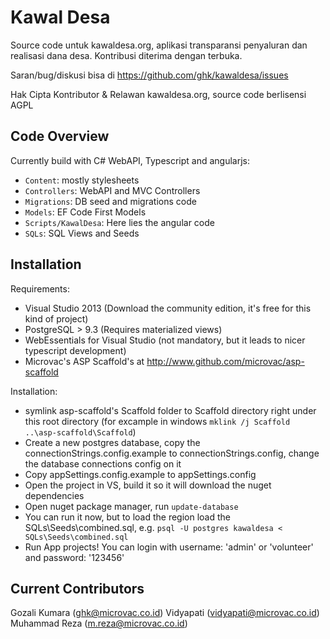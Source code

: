 # Kawal Desa
Source code untuk kawaldesa.org, aplikasi transparansi penyaluran dan realisasi dana desa. 
Kontribusi diterima dengan terbuka. 

Saran/bug/diskusi bisa di https://github.com/ghk/kawaldesa/issues 

Hak Cipta Kontributor & Relawan kawaldesa.org, source code berlisensi AGPL

## Code Overview

Currently build with C# WebAPI, Typescript and angularjs:

- `Content`: mostly stylesheets
- `Controllers`: WebAPI and MVC Controllers
- `Migrations`: DB seed and migrations code
- `Models`: EF Code First Models
- `Scripts/KawalDesa`: Here lies the angular code
- `SQLs`: SQL Views and Seeds

## Installation

Requirements:

- Visual Studio 2013 (Download the community edition, it's free for this kind of project)
- PostgreSQL > 9.3 (Requires materialized views)
- WebEssentials for Visual Studio (not mandatory, but it leads to nicer typescript development)
- Microvac's ASP Scaffold's at http://www.github.com/microvac/asp-scaffold

Installation:

- symlink asp-scaffold's Scaffold folder to Scaffold directory right under this root directory (for excample in windows `mklink /j Scaffold ..\asp-scaffold\Scaffold`)
- Create a new postgres database, copy the connectionStrings.config.example to connectionStrings.config, change the database connections config on it
- Copy appSettings.config.example to appSettings.config
- Open the project in VS, build it so it will download the nuget dependencies
- Open nuget package manager, run `update-database`
- You can run it now, but to load the region load the SQLs\Seeds\combined.sql, e.g. `psql -U postgres kawaldesa < SQLs\Seeds\combined.sql`
- Run App projects! You can login with username: 'admin' or 'volunteer' and password: '123456'

## Current Contributors

Gozali Kumara (ghk@microvac.co.id)
Vidyapati (vidyapati@microvac.co.id)
Muhammad Reza (m.reza@microvac.co.id)